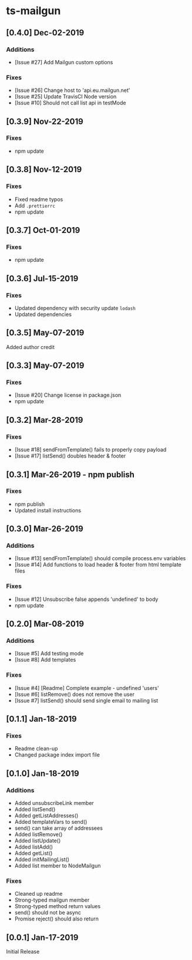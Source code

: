 # ts-mailgun

## [0.4.0] Dec-02-2019

### Additions
- [Issue #27] Add Mailgun custom options

### Fixes
- [Issue #26] Change host to 'api.eu.mailgun.net'
- [Issue #25] Update TravisCI Node version
- [Issue #10] Should not call list api in testMode

## [0.3.9] Nov-22-2019

### Fixes
- npm update

## [0.3.8] Nov-12-2019

### Fixes
- Fixed readme typos
- Add `.prettierrc`
- npm update

## [0.3.7] Oct-01-2019

### Fixes
- npm update

## [0.3.6] Jul-15-2019

### Fixes
- Updated dependency with security update `lodash`
- Updated dependencies

## [0.3.5] May-07-2019

Added author credit

## [0.3.3] May-07-2019

### Fixes
- [Issue #20] Change license in package.json
- npm update

## [0.3.2] Mar-28-2019

### Fixes
- [Issue #18] sendFromTemplate() fails to properly copy payload
- [Issue #17] listSend() doubles header & footer

## [0.3.1] Mar-26-2019 - npm publish

### Fixes
- npm publish
- Updated install instructions

## [0.3.0] Mar-26-2019

### Additions
- [Issue #13] sendFromTemplate() should compile process.env variables
- [Issue #14] Add functions to load header & footer from html template files

### Fixes
- [Issue #12] Unsubscribe false appends 'undefined' to body
- npm update

## [0.2.0] Mar-08-2019

### Additions

- [Issue #5] Add testing mode
- [Issue #8] Add templates

### Fixes

- [Issue #4] [Readme] Complete example - undefined 'users'
- [Issue #6] listRemove() does not remove the user
- [Issue #7] listSend() should send single email to mailing list

## [0.1.1] Jan-18-2019

### Fixes

- Readme clean-up
- Changed package index import file

## [0.1.0] Jan-18-2019

### Additions
- Added unsubscribeLink member
- Added listSend()
- Added getListAddresses()
- Added templateVars to send()
- send() can take array of addressees
- Added listRemove()
- Added listUpdate()
- Added listAdd()
- Added getList()
- Added initMailingList()
- Added list member to NodeMailgun

### Fixes
- Cleaned up readme
- Strong-typed mailgun member
- Strong-typed method return values
- send() should not be async
- Promise reject() should also return

## [0.0.1] Jan-17-2019

Initial Release
